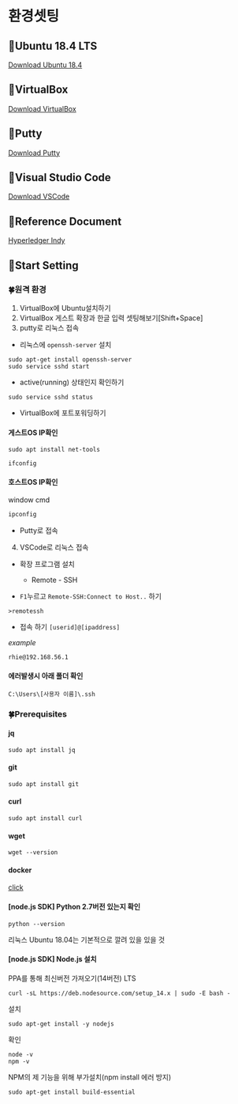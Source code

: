 # 환경셋팅

## 🌈Ubuntu 18.4 LTS

[Download Ubuntu 18.4](https://releases.ubuntu.com/bionic)

## 🌈VirtualBox

[Download VirtualBox](https://www.virtualbox.org/wiki/Downloads)

## 🌈Putty

[Download Putty](https://www.chiark.greenend.org.uk/~sgtatham/putty/latest.html)

## 🌈Visual Studio Code

[Download VSCode](https://code.visualstudio.com)

## 🌈Reference Document

[Hyperledger Indy]()

## 🌈Start Setting

### 🍀원격 환경
1. VirtualBox에 Ubuntu설치하기
2. VirtualBox 게스트 확장과 한글 입력 셋팅해보기[Shift+Space]
3. putty로 리눅스 접속
 - 리눅스에 `openssh-server` 설치
```shell
sudo apt-get install openssh-server
sudo service sshd start
```
 
 - active(running) 상태인지 확인하기
```shell
sudo service sshd status
```

 - VirtualBox에 포트포워딩하기

#### 게스트OS IP확인
```shell
sudo apt install net-tools
```
```shell
ifconfig
```
#### 호스트OS IP확인
window cmd
```cmd
ipconfig
```

 - Putty로 접속

4. VSCode로 리눅스 접속

 - 확장 프로그램 설치
    - Remote - SSH

 - `F1`누르고 `Remote-SSH:Connect to Host..` 하기
```
>remotessh
```
 - 접속 하기 `[userid]@[ipaddress]`

*example*

```
rhie@192.168.56.1
```
#### 에러발생시 아래 폴더 확인
```
C:\Users\[사용자 이름]\.ssh
```

### 🍀Prerequisites
#### jq
```
sudo apt install jq
```

#### git
```
sudo apt install git
```
#### curl
```
sudo apt install curl
```

#### wget
```
wget --version
```

#### docker
[click](./background/docker/01.설치.md)

#### [node.js SDK] Python 2.7버전 있는지 확인
```
python --version
```
리눅스 Ubuntu 18.04는 기본적으로 깔려 있을 있을 것

#### [node.js SDK] Node.js 설치
PPA를 통해 최신버전 가져오기(14버전) LTS
```
curl -sL https://deb.nodesource.com/setup_14.x | sudo -E bash -
```
설치
```
sudo apt-get install -y nodejs
```
확인
```
node -v
npm -v
```
NPM의 제 기능을 위해 부가설치(npm install 에러 방지)
```
sudo apt-get install build-essential
```